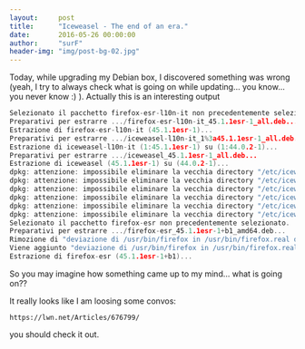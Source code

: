 ```yaml
---
layout:     post
title:      "Iceweasel - The end of an era."
date:       2016-05-26 00:00:00
author:     "surF"
header-img: "img/post-bg-02.jpg"
---
```


Today, while upgrading my Debian box, I discovered something was wrong (yeah, I try to always check what is going on while updating... you know... you never know :) ). Actually this is an interesting output
```c
Selezionato il pacchetto firefox-esr-l10n-it non precedentemente selezionato.
Preparativi per estrarre .../firefox-esr-l10n-it_45.1.1esr-1_all.deb...
Estrazione di firefox-esr-l10n-it (45.1.1esr-1)...
Preparativi per estrarre .../iceweasel-l10n-it_1%3a45.1.1esr-1_all.deb...
Estrazione di iceweasel-l10n-it (1:45.1.1esr-1) su (1:44.0.2-1)...
Preparativi per estrarre .../iceweasel_45.1.1esr-1_all.deb...
Estrazione di iceweasel (45.1.1esr-1) su (44.0.2-1)...
dpkg: attenzione: impossibile eliminare la vecchia directory "/etc/iceweasel/searchplugins/common": Directory non vuota
dpkg: attenzione: impossibile eliminare la vecchia directory "/etc/iceweasel/searchplugins": Directory non vuota
dpkg: attenzione: impossibile eliminare la vecchia directory "/etc/iceweasel/profile/chrome": Directory non vuota
dpkg: attenzione: impossibile eliminare la vecchia directory "/etc/iceweasel/profile": Directory non vuota
dpkg: attenzione: impossibile eliminare la vecchia directory "/etc/iceweasel/pref": Directory non vuota
dpkg: attenzione: impossibile eliminare la vecchia directory "/etc/iceweasel": Directory non vuota
Selezionato il pacchetto firefox-esr non precedentemente selezionato.
Preparativi per estrarre .../firefox-esr_45.1.1esr-1+b1_amd64.deb...
Rimozione di "deviazione di /usr/bin/firefox in /usr/bin/firefox.real da iceweasel"
Viene aggiunto "deviazione di /usr/bin/firefox in /usr/bin/firefox.real da firefox-esr"
Estrazione di firefox-esr (45.1.1esr-1+b1)...
```
So you may imagine how something came up to my mind... what is going on??

It really looks like I am loosing some convos:
```
https://lwn.net/Articles/676799/
```
you should check it out. 

